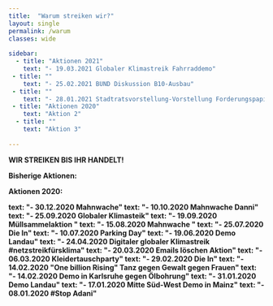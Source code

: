 ```yaml
---
title:  "Warum streiken wir?"
layout: single
permalink: /warum
classes: wide
        
sidebar:
  - title: "Aktionen 2021"
    text: "- 19.03.2021 Globaler Klimastreik Fahrraddemo"
 - title: ""
    text: "- 25.02.2021 BUND Diskussion B10-Ausbau"
 - title: ""
    text: "- 28.01.2021 Stadtratsvorstellung-Vorstellung Forderungspapier"
 - title: "Aktionen 2020"
    text: "Aktion 2"
  - title: ""
    text: "Aktion 3"
    
---
```



<b>WIR STREIKEN BIS IHR HANDELT!<b>

Bisherige Aktionen:

Aktionen 2020:

text: "- 30.12.2020 Mahnwache" 
text: "- 10.10.2020 Mahnwache Danni"
text: "- 25.09.2020 Globaler Klimasteik"
text: "- 19.09.2020 Müllsammelaktion "
text: "- 15.08.2020 Mahnwache "
text: "- 25.07.2020 Die In"
text: "- 10.07.2020 Parking Day"
text: "- 19.06.2020 Demo Landau"
text: "- 24.04.2020 Digitaler globaler Klimastreik #netzstreikfürsklima"
text: "- 20.03.2020 Emails löschen Aktion"
text: "- 06.03.2020 Kleidertauschparty"
text: "- 29.02.2020 Die In"
text: "- 14.02.2020 "One billion Rising" Tanz gegen Gewalt gegen Frauen"
text: "- 14.02.2020 Demo in Karlsruhe gegen Ölbohrung"
text: "- 31.01.2020 Demo Landau"
text: "- 17.01.2020 Mitte Süd-West Demo in Mainz"
text: "- 08.01.2020 #Stop Adani"
